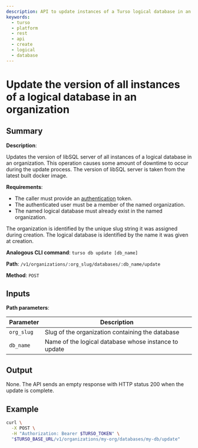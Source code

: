 ```yaml
---
description: API to update instances of a Turso logical database in an organization.
keywords:
  - turso
  - platform
  - rest
  - api
  - create
  - logical
  - database
---
```


# Update the version of all instances of a logical database in an organization

## Summary

**Description**:

Updates the version of libSQL server of all instances of a logical database in
an organization. This operation causes some amount of downtime to occur during
the update process. The version of libSQL server is taken from the latest built
docker image.

**Requirements**:

- The caller must provide an [authentication] token.
- The authenticated user must be a member of the named organization.
- The named logical database must already exist in the named organization.

The organization is identified by the unique slug string it was assigned during
creation. The logical database is identified by the name it was given at
creation.

**Analogous CLI command**: `turso db update [db_name]`

**Path**: `/v1/organizations/:org_slug/databases/:db_name/update`

**Method**: `POST`

## Inputs

**Path parameters**:

| Parameter | Description |
| --- | --- |
| `org_slug`| Slug of the organization containing the database |
| `db_name`| Name of the logical database whose instance to update |

## Output

None. The API sends an empty response with HTTP status 200 when the
update is complete.

## Example

```bash
curl \
  -X POST \
  -H "Authorization: Bearer $TURSO_TOKEN" \
  "$TURSO_BASE_URL/v1/organizations/my-org/databases/my-db/update"
```


[authentication]: /reference/platform-rest-api/#authentication
[Database instance API]: /reference/platform-rest-api/instance/
[logical database object]: /reference/platform-rest-api/database#logical-database-object
